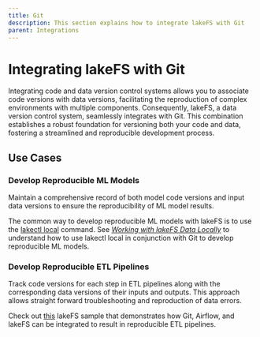 ```yaml
---
title: Git
description: This section explains how to integrate lakeFS with Git
parent: Integrations
---
```


# Integrating lakeFS with Git

Integrating code and data version control systems allows you to associate code versions with data versions, facilitating
the reproduction of complex environments with multiple components. Consequently, lakeFS, a data version control system, 
seamlessly integrates with Git. This combination establishes a robust foundation for versioning both your code and data, 
fostering a streamlined and reproducible development process.

## Use Cases

### Develop Reproducible ML Models

Maintain a comprehensive record of both model code versions and input data versions to ensure the reproducibility of ML 
model results.

The common way to develop reproducible ML models with lakeFS is to use the 
[lakectl local](../reference/cli.md#lakectl-local) command. See [_Working with lakeFS Data Locally_](../howto/local-checkouts.md#example-using-lakectl-local-in-tandem-with-git) 
to understand how to use lakectl local in conjunction with Git to develop reproducible ML models.    

### Develop Reproducible ETL Pipelines

Track code versions for each step in ETL pipelines along with the corresponding data versions of their inputs and outputs.
This approach allows straight forward troubleshooting and reproduction of data errors. 

Check out [this](https://github.com/treeverse/lakeFS-samples/tree/main/01_standalone_examples/airflow-02) lakeFS sample 
that demonstrates how Git, Airflow, and lakeFS can be integrated to result in reproducible ETL pipelines.   

